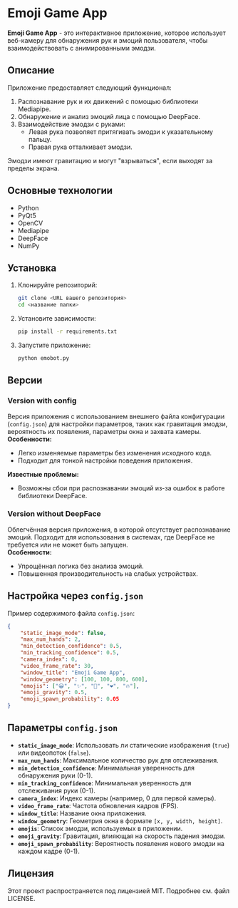 
# Emoji Game App

**Emoji Game App** - это интерактивное приложение, которое использует веб-камеру для обнаружения рук и эмоций пользователя, чтобы взаимодействовать с анимированными эмодзи.

## Описание

Приложение предоставляет следующий функционал:
1. Распознавание рук и их движений с помощью библиотеки Mediapipe.
2. Обнаружение и анализ эмоций лица с помощью DeepFace.
3. Взаимодействие эмодзи с руками:
   - Левая рука позволяет притягивать эмодзи к указательному пальцу.
   - Правая рука отталкивает эмодзи.

Эмодзи имеют гравитацию и могут "взрываться", если выходят за пределы экрана.

## Основные технологии

- Python
- PyQt5
- OpenCV
- Mediapipe
- DeepFace
- NumPy

## Установка

1. Клонируйте репозиторий:
   ```bash
   git clone <URL вашего репозитория>
   cd <название папки>
   ```

2. Установите зависимости:
   ```bash
   pip install -r requirements.txt
   ```

3. Запустите приложение:
   ```bash
   python emobot.py
   ```

## Версии

### Version with config
Версия приложения с использованием внешнего файла конфигурации (`config.json`) для настройки параметров, таких как гравитация эмодзи, вероятность их появления, параметры окна и захвата камеры.  
**Особенности:**
- Легко изменяемые параметры без изменения исходного кода.
- Подходит для тонкой настройки поведения приложения.

**Известные проблемы:**
- Возможны сбои при распознавании эмоций из-за ошибок в работе библиотеки DeepFace.

### Version without DeepFace
Облегчённая версия приложения, в которой отсутствует распознавание эмоций. Подходит для использования в системах, где DeepFace не требуется или не может быть запущен.  
**Особенности:**
- Упрощённая логика без анализа эмоций.
- Повышенная производительность на слабых устройствах.

## Настройка через `config.json`

Пример содержимого файла `config.json`:
```json
{
    "static_image_mode": false,
    "max_num_hands": 2,
    "min_detection_confidence": 0.5,
    "min_tracking_confidence": 0.5,
    "camera_index": 0,
    "video_frame_rate": 30,
    "window_title": "Emoji Game App",
    "window_geometry": [100, 100, 800, 600],
    "emojis": ["😀", "✨", "🎉", "❤️", "🔥"],
    "emoji_gravity": 0.5,
    "emoji_spawn_probability": 0.05
}
```

## Параметры `config.json`

- **`static_image_mode`**: Использовать ли статические изображения (`true`) или видеопоток (`false`).
- **`max_num_hands`**: Максимальное количество рук для отслеживания.
- **`min_detection_confidence`**: Минимальная уверенность для обнаружения руки (0-1).
- **`min_tracking_confidence`**: Минимальная уверенность для отслеживания руки (0-1).
- **`camera_index`**: Индекс камеры (например, 0 для первой камеры).
- **`video_frame_rate`**: Частота обновления кадров (FPS).
- **`window_title`**: Название окна приложения.
- **`window_geometry`**: Геометрия окна в формате `[x, y, width, height]`.
- **`emojis`**: Список эмодзи, используемых в приложении.
- **`emoji_gravity`**: Гравитация, влияющая на скорость падения эмодзи.
- **`emoji_spawn_probability`**: Вероятность появления нового эмодзи на каждом кадре (0-1).

## Лицензия

Этот проект распространяется под лицензией MIT. Подробнее см. файл LICENSE.
